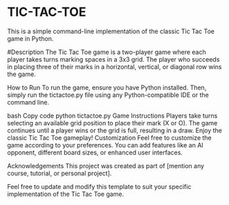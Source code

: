 # TIC-TAC-TOE

This is a simple command-line implementation of the classic Tic Tac Toe game in Python.

#Description
The Tic Tac Toe game is a two-player game where each player takes turns marking spaces in a 3x3 grid. The player who succeeds in placing three of their marks in a horizontal, vertical, or diagonal row wins the game.

How to Run
To run the game, ensure you have Python installed. Then, simply run the tictactoe.py file using any Python-compatible IDE or the command line.

bash
Copy code
python tictactoe.py
Game Instructions
Players take turns selecting an available grid position to place their mark (X or O).
The game continues until a player wins or the grid is full, resulting in a draw.
Enjoy the classic Tic Tac Toe gameplay!
Customization
Feel free to customize the game according to your preferences. You can add features like an AI opponent, different board sizes, or enhanced user interfaces.

Acknowledgements
This project was created as part of [mention any course, tutorial, or personal project].

Feel free to update and modify this template to suit your specific implementation of the Tic Tac Toe game.




